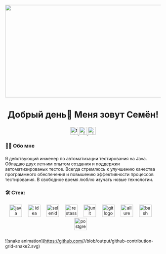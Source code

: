 <br clear="both">

<div align="center">
  <img height="300" width="600" src="https://user-images.githubusercontent.com/74038190/225813708-98b745f2-7d22-48cf-9150-083f1b00d6c9.gif"  />
</div>

###

<h1 align="center">Добрый день👋 Меня зовут Семён!</h1>

###

<div align=center>
  <a href="https://t.me/flangzzz" target="_blank">
    <img src="https://img.shields.io/static/v1?message=Telegram&logo=telegram&label=&color=2CA5E0&logoColor=white&labelColor=&style=for-the-badge" height="25" alt="telegram logo"  />
  </a>
  <a href="https://vk.com/flangz" target="_blank">
    <img src="https://img.shields.io/static/v1?message=VK&logo=vk&label=&color=0077FF&logoColor=white&labelColor=&style=for-the-badge" height="25" alt="whatsapp logo"  />
  </a>
  <a href="https://wa.me/79870650493" target="_blank">
    <img src="https://img.shields.io/static/v1?message=WhatsApp&logo=whatsapp&label=&color=25D366&logoColor=white&labelColor=&style=for-the-badge" height="25" alt="whatsapp logo"  />
  </a>
</div>

<h3 align="left">👩‍💻  Обо мне</h3>

###

<p align="left">Я действующий инженер по автоматизации тестирования на Java. Обладаю двух летним опытом создания и поддержки автоматизированых тестов. Всегда стремлюсь к улучшению качества программного обеспечения и повышению эффективности процессов тестирования. В свободное время люблю изучать новые технологии. </p>

###

<h3 align="left">🛠 Стек:</h3>

###

<div align="center">
  <img src="https://i.pinimg.com/originals/e9/94/61/e99461fdd5b3db8bdb3081d8acf5e524.png" height="40" alt="java logo"  />
  <img width="12" />
  <img src="https://upload.wikimedia.org/wikipedia/commons/thumb/9/9c/IntelliJ_IDEA_Icon.svg/2048px-IntelliJ_IDEA_Icon.svg.png" height="40" alt="idea logo"  />
  <img width="12" />
  <img src="https://sdcast.ksdaemon.ru/wp-content/uploads/2017/03/selenide-logo-big.png" height="40" alt="selenide logo"  />
  <img width="12" />
  <img src="https://avatars.githubusercontent.com/u/19369327?s=280&v=4" height="40" alt="restassured logo"  />
  <img width="12" />
  <img src="https://junit.org/junit5/assets/img/junit5-logo.png" height="40" alt="junit logo"  />
  <img width="12" />
  <img src="https://upload.wikimedia.org/wikipedia/commons/thumb/3/3f/Git_icon.svg/2048px-Git_icon.svg.png" height="40" alt="git logo"  />
  <img width="12" />
  <img src="https://avatars.githubusercontent.com/u/5879127?s=280&v=4" height="40" alt="allure logo"  />
  <img width="12" />
  <img src="https://cdn.simpleicons.org/gnubash/4EAA25" height="40" alt="bash logo"  />
  <img width="12" />
  <img src="https://upload.wikimedia.org/wikipedia/commons/thumb/2/29/Postgresql_elephant.svg/993px-Postgresql_elephant.svg.png" height="40" alt="postgresql logo"  />
  <img width="12" />
</div>

###

![snake animation](https://github.com/<seu user name>/<seu user name>/blob/output/github-contribution-grid-snake2.svg)

###

